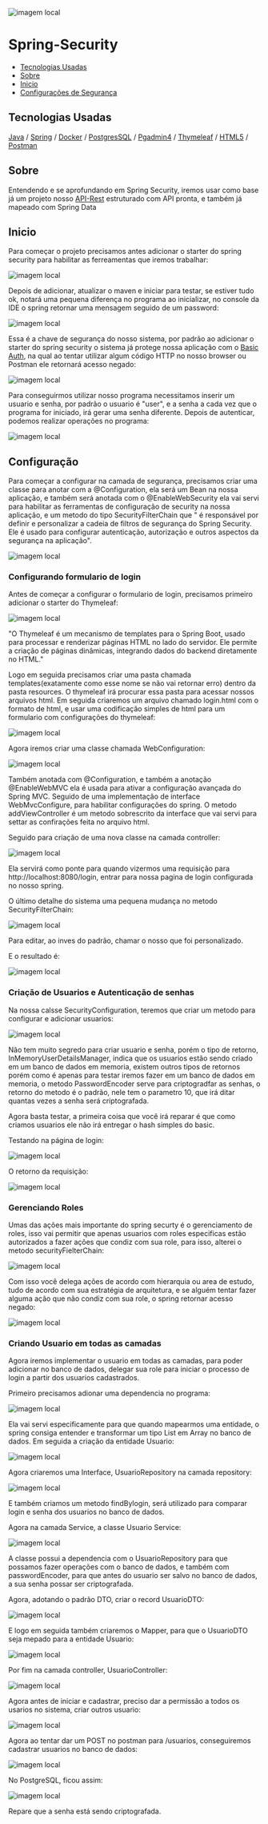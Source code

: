 
![imagem local](/imagem_readme/logo.jpg)


# Spring-Security

  - [Tecnologias Usadas](#Tecnologias-Usadas)
  - [Sobre](#Sobre)
  - [Inicio](#Inicio)
  - [Configurações de Segurança](#Configuração)
  

 
## Tecnologias Usadas

[Java](https://www.java.com/pt-BR/) / [Spring](https://spring.io/projects/spring-boot) / [Docker](https://www.docker.com/) / [PostgresSQL](https://www.postgresql.org/) / [Pgadmin4](https://www.pgadmin.org/download/pgadmin-4-windows/) / [Thymeleaf](https://www.thymeleaf.org/) / [HTML5](https://pt.wikipedia.org/wiki/HTML5)
 / [Postman](https://www.postman.com/)


## Sobre

Entendendo e se aprofundando em Spring Security, iremos usar como base já um projeto nosso [API-Rest](https://github.com/Hugoftf/API-Rest) estruturado com API pronta, e também já mapeado com Spring Data


## Inicio

Para começar o projeto precisamos antes adicionar o starter do spring security para habilitar as ferreamentas que iremos trabalhar:


![imagem local](/imagem_readme/starter-security.png)


Depois de adicionar, atualizar o maven e iniciar para testar, se estiver tudo ok, notará uma pequena diferença no programa ao inicializar, no console da IDE o spring retornar uma mensagem seguido de um password:


![imagem local](/imagem_readme/chave_de_segurança.png)


Essa é a chave de segurança do nosso sistema, por padrão ao adicionar o starter do spring security o sistema já protege nossa aplicação com o [Basic Auth](#https://en.wikipedia.org/wiki/Basic_access_authentication), na qual ao tentar utilizar algum código HTTP no nosso browser ou Postman ele retornará acesso negado:


![imagem local](/imagem_readme/tentando_fazer_um_GET_postman.png)


Para conseguirmos utilizar nosso programa necessitamos inserir um usuario e senha, por padrão o usuario é "user", e a senha a cada vez que o programa for iniciado, irá gerar uma senha diferente. Depois de autenticar, podemos realizar operações no programa:


![imagem local](/imagem_readme/retorno_com_sucesso_postman.png)


## Configuração


Para começar a configurar na camada de segurança, precisamos criar uma classe para anotar com a @Configuration, ela será um Bean na nossa aplicação, e também será anotada com o @EnableWebSecurity ela vai servi para habilitar as ferramentas de configuração de security na nossa aplicação, e um metodo do tipo SecurityFilterChain que " é responsável por definir e personalizar a cadeia de filtros de segurança do Spring Security. Ele é usado para configurar autenticação, autorização e outros aspectos da segurança na aplicação".


![imagem local](/imagem_readme/confing_Security/class_SecurityConfiguration_and_metodo.png)


### Configurando formulario de login


Antes de começar a configurar o formulario de login, precisamos primeiro adicionar o starter do Thymeleaf:


![imagem local](/imagem_readme/starter_thymeleaf.png)


"O Thymeleaf é um mecanismo de templates para o Spring Boot, usado para processar e renderizar páginas HTML no lado do servidor. Ele permite a criação de páginas dinâmicas, integrando dados do backend diretamente no HTML."

Logo em seguida precisamos criar uma pasta chamada templates(exatamente como esse nome se não vai retornar erro) dentro da pasta resources. O thymeleaf irá procurar essa pasta para acessar nossos arquivos html. Em seguida criaremos um arquivo chamado login.html com o formato de html, e usar uma codificação simples de html para um formulario com configurações do thymeleaf:


![imagem local](/imagem_readme/login_html.png)


Agora iremos criar uma classe chamada WebConfiguration:


![imagem local](/imagem_readme/confing_Security/classe_webConfiguration.png)


Também anotada com @Configuration, e também a anotação @EnableWebMVC ela é usada para ativar a configuração avançada do Spring MVC. Seguido de uma implementação de interface WebMvcConfigure, para habilitar configurações do spring. O metodo addViewController é um metodo sobrescrito da interface que vai servi para settar as confirações feita no arquivo html.

Seguido para criação de uma nova classe na camada controller:


![imagem local](/imagem_readme/controller/classe_loginviewcontroller.png)


Ela servirá como ponte para quando vizermos uma requisição para http://localhost:8080/login, entrar para nossa pagina de login configurada no nosso spring. 


O último detalhe do sistema uma pequena mudança no metodo SecurityFilterChain:


![imagem local](imagem_readme/confing_Security/metodo_securityFileterChain_editando_login.png)


Para editar, ao inves do padrão, chamar o nosso que foi personalizado. 

E o resultado é:


![imagem local](imagem_readme/retornos/pagina_login_bowser.png)



### Criação de Usuarios e Autenticação de senhas


Na nossa calsse SecurityConfiguration, teremos que criar um metodo para configurar e adicionar usuarios:


![imagem local](/imagem_readme/confing_Security/metodos_para_criacao_usuario_autent_senhas.png)


Não tem muito segredo para criar usuario e senha, porém o tipo de retorno, InMemoryUserDetailsManager, indica que os usuarios estão sendo criado em um banco de dados em memoria, existem outros tipos de retornos porém como é apenas para testar iremos fazer em um banco de dados em memoria, o metodo PasswordEncoder serve para criptogradfar as senhas, o retorno do metodo é o padrão, nele tem o parametro 10, que irá ditar quantas vezes a senha será criptografada.

Agora basta testar, a primeira coisa que você irá reparar é que como criamos usuarios ele não irá entregar o hash simples do basic.

Testando na página de login:


![imagem local](imagem_readme/retornos/pagina_login_bowser_com_user.png)


O retorno da requisição:


![imagem local](/imagem_readme/retornos/retorno_depois_de_login.png)


### Gerenciando Roles


Umas das ações mais importante do spring securty é o gerenciamento de roles, isso vai permitir que apenas usuarios com roles especificas estão autorizados a fazer ações que condiz com sua role, para isso, alterei o metodo securityFielterChain:


![imagem local](/imagem_readme/confing_Security/security_filter_chain_permissoes_para_roles.png)


Com isso você delega ações de acordo com hierarquia ou area de estudo, tudo de acordo com sua estratégia de arquitetura, e se alguém tentar fazer alguma ação que não condiz com sua role, o spring retornar acesso negado:


![imagem local](/imagem_readme/Postman/POST_nao_autorizado.png)


### Criando Usuario em todas as camadas


Agora iremos implementar o usuario em todas as camadas, para poder adicionar no banco de dados, delegar sua role para iniciar o processo de login a partir dos usuarios cadastrados.


Primeiro precisamos adionar uma dependencia no programa:


![imagem local](/imagem_readme/dependencia_hypersistence.png)


Ela vai servi especificamente para que quando mapearmos uma entidade, o spring consiga entender e transformar um tipo List em Array no banco de dados. Em seguida a criação da entidade Usuario:


![imagem local](/imagem_readme/entidade/classe_usuario_mapeada.png)


Agora criaremos uma Interface, UsuarioRepository na camada repository:


![imagem local](/imagem_readme/Repositoriy/interface_usuariorepository.png)


E também criamos um metodo findBylogin, será utilizado para comparar login e senha dos usuarios no banco de dados.

Agora na camada Service, a classe Usuario Service:


![imagem local](/imagem_readme/Service/classe_usuarioService.png)


A classe possui a dependencia com o UsuarioRepository para que possamos fazer operações com o banco de dados, e também com passwordEncoder, para que antes do usuario ser salvo no banco de dados, a sua senha possar ser criptografada. 

Agora, adotando o padrão DTO, criar o record UsuarioDTO:


![imagem local](imagem_readme/DTO/record_usuarioDTO.png)


E logo em seguida também criaremos o Mapper, para que o UsuarioDTO seja mepado para a entidade Usuario:


![imagem local](/imagem_readme/Mapper/classe_usuarioMapper.png)


Por fim na camada controller, UsuarioController:


![imagem local](/imagem_readme/controller/classe_usuariocontroller.png)


Agora antes de iniciar e cadastrar, preciso dar a permissão a todos os usarios no sistema, criar outros usuario:



![imagem local](/imagem_readme/confing_Security/metodo_secutirity_filter_permisaoparatodos_usuario.png)


Agora ao tentar dar um POST no postman para /usuarios, conseguiremos cadastrar usuarios no banco de dados:


![imagem local](/imagem_readme/Postman/Post_salvandoUsuario.png)


No PostgreSQL, ficou assim:


![imagem local](/imagem_readme/Postgre/retorno_usuarios_salvos.png)


Repare que a senha está sendo criptografada.









